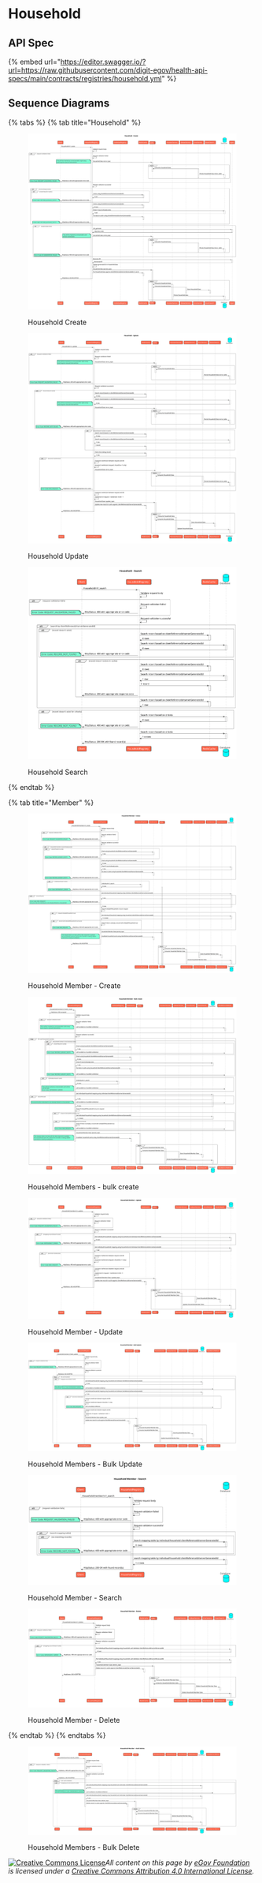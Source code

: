 # Household

## API Spec

{% embed url="https://editor.swagger.io/?url=https://raw.githubusercontent.com/digit-egov/health-api-specs/main/contracts/registries/household.yml" %}

## Sequence Diagrams

{% tabs %}
{% tab title="Household" %}
<figure><img src="../../../.gitbook/assets/household_create (1).svg" alt=""><figcaption><p>Household Create</p></figcaption></figure>

<figure><img src="../../../.gitbook/assets/household_update.svg" alt=""><figcaption><p>Household Update</p></figcaption></figure>

<figure><img src="../../../.gitbook/assets/household_search.svg" alt=""><figcaption><p>Household Search</p></figcaption></figure>
{% endtab %}

{% tab title="Member" %}
<figure><img src="../../../.gitbook/assets/create-Household_Member.svg" alt=""><figcaption><p>Household Member - Create</p></figcaption></figure>

<figure><img src="../../../.gitbook/assets/bulk_create-Household_Member.svg" alt=""><figcaption><p>Household Members - bulk create</p></figcaption></figure>

<figure><img src="../../../.gitbook/assets/update-Household_Member___Update.svg" alt=""><figcaption><p>Household Member - Update</p></figcaption></figure>

<figure><img src="../../../.gitbook/assets/bulk_update-Household_Member.svg" alt=""><figcaption><p>Household Members - Bulk Update</p></figcaption></figure>

<figure><img src="../../../.gitbook/assets/household_member_search.svg" alt=""><figcaption><p>Household Member - Search</p></figcaption></figure>

<figure><img src="../../../.gitbook/assets/delete-Household_Member.svg" alt=""><figcaption><p>Household Member - Delete</p></figcaption></figure>
{% endtab %}
{% endtabs %}

<figure><img src="../../../.gitbook/assets/bulk_delete-Household_Member.png" alt=""><figcaption><p>Household Members - Bulk Delete</p></figcaption></figure>



[![Creative Commons License](https://i.creativecommons.org/l/by/4.0/80x15.png)_​_](http://creativecommons.org/licenses/by/4.0/)_All content on this page by_ [_eGov Foundation_](https://egov.org.in/) _is licensed under a_ [_Creative Commons Attribution 4.0 International License_](http://creativecommons.org/licenses/by/4.0/)_._
